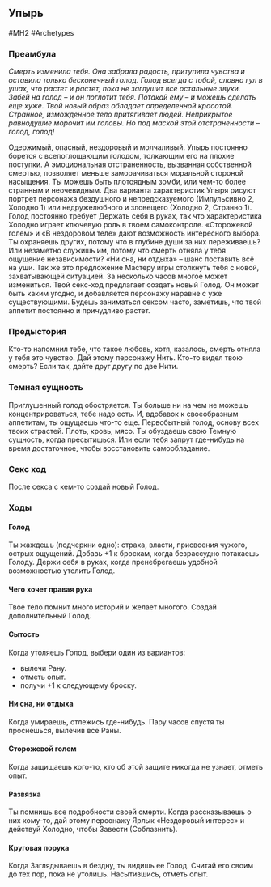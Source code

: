 ## **Упырь**

#MH2 #Archetypes 
### **Преамбула**

*Смерть изменила тебя. Она забрала радость, притупила чувства и оставила только бесконечный голод. Голод всегда с тобой, словно гул в ушах, что растет и растет, пока не заглушит все остальные звуки. Забей на голод – и он поглотит тебя. Потакай ему – и можешь сделать еще хуже.* 
*Твой новый образ обладает определенной красотой. Странное, изможденное тело притягивает людей. Неприкрытое равнодушие морочит им головы. Но под маской этой отстраненности – голод, голод!*

Одержимый, опасный, нездоровый и молчаливый. Упырь постоянно борется с всепоглощающим голодом, толкающим его на плохие поступки. А эмоциональная отстраненность, вызванная собственной смертью, позволяет меньше заморачиваться моральной стороной насыщения. Ты можешь быть плотоядным зомби, или чем-то более странным и неочевидным. 
Два варианта характеристик Упыря рисуют портрет персонажа бездушного и непредсказуемого (Импульсивно 2, Холодно 1) или недружелюбного и зловещего (Холодно 2, Странно 1). Голод постоянно требует Держать себя в руках, так что характеристика Холодно играет ключевую роль в твоем самоконтроле. 
«Сторожевой голем» и «В нездоровом теле» дают возможность интересного выбора. Ты охраняешь других, потому что в глубине души за них переживаешь? Или незаметно служишь им, потому что смерть отняла у тебя ощущение независимости? 
«Ни сна, ни отдыха» – шанс поставить всё на уши. Так же это предложение Мастеру игры столкнуть тебя с новой, захватывающей ситуацией. За несколько часов многое может измениться. 
Твой секс-ход предлагает создать новый Голод. Он может быть каким угодно, и добавляется персонажу наравне с уже существующими. Будешь заниматься сексом часто, заметишь, что твой аппетит постоянно и причудливо растет.

### **Предыстория**

Кто-то напомнил тебе, что такое любовь, хотя, казалось, смерть отняла у тебя это чувство. Дай этому персонажу Нить. 
Кто-то видел твою смерть? Если так, дайте друг другу по две Нити.

### **Темная сущность**

Приглушенный голод обостряется. Ты больше ни на чем не можешь концентрироваться, тебе надо есть. И, вдобавок к своеобразным аппетитам, ты ощущаешь что-то еще. Первобытный голод, основу всех твоих страстей. Плоть, кровь, мясо. Ты обуздаешь свою Темную сущность, когда пресытишься. Или если тебя запрут где-нибудь на время достаточное, чтобы восстановить самообладание.

### **Секс ход**

После секса с кем-то создай новый Голод.

### **Ходы**

#### **Голод** 
Ты жаждешь (подчеркни одно): страха, власти, присвоения чужого, острых ощущений. 
Добавь +1 к броскам, когда безрассудно потакаешь Голоду. Держи себя в руках, когда пренебрегаешь удобной возможностью утолить Голод.

#### **Чего хочет правая рука** 
Твое тело помнит много историй и желает многого. Создай дополнительный Голод.

#### **Сытость** 
Когда утоляешь Голод, выбери один из вариантов: 
- вылечи Рану. 
- отметь опыт. 
- получи +1 к следующему броску.

#### **Ни сна, ни отдыха**
Когда умираешь, отлежись где-нибудь. Пару часов спустя ты проснешься, вылечив все Раны.

#### **Сторожевой голем** 
Когда защищаешь кого-то, кто об этой защите никогда не узнает, отметь опыт.

#### **Развязка** 
Ты помнишь все подробности своей смерти. Когда рассказываешь о них кому-то, дай этому персонажу Ярлык «Нездоровый интерес» и действуй Холодно, чтобы Завести (Соблазнить).

#### **Круговая порука** 
Когда Заглядываешь в бездну, ты видишь ее Голод. Считай его своим до тех пор, пока не утолишь. Насытившись, отметь опыт.